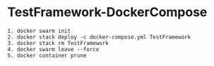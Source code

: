 # TestFramework-DockerCompose

	1. docker swarm init
	2. docker stack deploy -c docker-compose.yml TestFramework
	3. docker stack rm TestFramework
	4. docker swarm leave --force
	5. docker container prune
